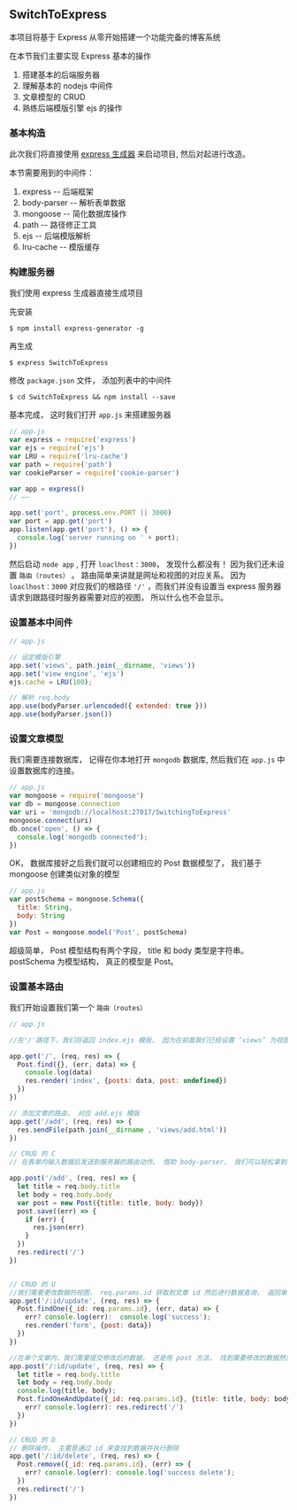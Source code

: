 ## SwitchToExpress

本项目将基于 Express 从零开始搭建一个功能完备的博客系统

在本节我们主要实现 Express 基本的操作

1. 搭建基本的后端服务器  
1. 理解基本的 nodejs 中间件
1. 文章模型的 CRUD
1. 熟练后端模版引擎 ejs 的操作

### 基本构造

此次我们将直接使用 [express 生成器](http://www.expressjs.com.cn/starter/generator.html) 来启动项目, 然后对起进行改造。

本节需要用到的中间件：

1. express  -- 后端框架
1. body-parser  -- 解析表单数据
1. mongoose  -- 简化数据库操作
1. path  -- 路径修正工具
1. ejs  -- 后端模版解析
1. lru-cache  -- 模版缓存

### 构建服务器

我们使用 express 生成器直接生成项目

先安装

``$ npm install express-generator -g``

再生成

``$ express SwitchToExpress``

修改 ``package.json`` 文件， 添加列表中的中间件

``$ cd SwitchToExpress && npm install --save``

基本完成， 这时我们打开 ``app.js`` 来搭建服务器

```` js
// app.js
var express = require('express')
var ejs = require('ejs')
var LRU = require('lru-cache')
var path = require('path')
var cookieParser = require('cookie-parser')

var app = express()
// ~~

app.set('port', process.env.PORT || 3000)
var port = app.get('port')
app.listen(app.get('port'), () => {
  console.log('server running on ' + port);
})
````

然后启动 ``node app`` , 打开 ``loaclhost：3000``， 发现什么都没有！ 因为我们还未设置 ``路由（routes）`` 。 路由简单来讲就是网址和视图的对应关系。 因为 ``loaclhost：3000`` 对应我们的根路径 ``'/'`` ，而我们并没有设置当 express 服务器请求到跟路径时服务器需要对应的视图， 所以什么也不会显示。

### 设置基本中间件

````js
// app.js

// 设定模版引擎
app.set('views', path.join(__dirname, 'views'))
app.set('view engine', 'ejs')
ejs.cache = LRU(100);

// 解析 req.body
app.use(bodyParser.urlencoded({ extended: true }))
app.use(bodyParser.json())
```` 

### 设置文章模型

我们需要连接数据库， 记得在你本地打开 ``mongodb`` 数据库, 然后我们在 ``app.js`` 中设置数据库的连接。

````js
// app.js
var mongoose = require('mongoose')
var db = mongoose.connection
var uri = 'mongodb://localhost:27017/SwitchingToExpress'
mongoose.connect(uri)
db.once('open', () => {
  console.log('mongodb connected');
})

````

OK， 数据库接好之后我们就可以创建相应的 Post 数据模型了， 我们基于 mongoose 创建类似对象的模型

````js
// app.js
var postSchema = mongoose.Schema({
  title: String,
  body: String
})
var Post = mongoose.model('Post', postSchema)
````

超级简单， Post 模型结构有两个字段， title 和 body 类型是字符串。 postSchema 为模型结构， 真正的模型是 Post。

### 设置基本路由

我们开始设置我们第一个 ``路由（routes）``

````js
// app.js

//在'/'路径下，我们将返回 index.ejs 模版， 因为在前面我们已经设置 ‘views’ 为视图路径所以这里不需要写成 render('views/index') 了， 后面的 posts 就是模版需要解析的数据， 具体内容可以查看 index.ejs

app.get('/', (req, res) => {
  Post.find({}, (err, data) => {
    console.log(data)
    res.render('index', {posts: data, post: undefined})
  })
})

// 添加文章的路由， 对应 add.ejs 模版
app.get('/add', (req, res) => {
  res.sendFile(path.join(__dirname , 'views/add.html'))
})

// CRUD 的 C
// 在表单内输入数据后发送到服务器的路由动作。 借助 body-parser， 我们可以轻松拿到表单里的数据 ，通过 req.body 便能取得提交的数据， 然后我们创建一个新的对象实例写入到数据库内

app.post('/add', (req, res) => {
  let title = req.body.title
  let body = req.body.body
  var post = new Post({title: title, body: body})
  post.save((err) => {
    if (err) {
      res.json(err)
    }
  })
  res.redirect('/')
})


// CRUD 的 U
//我们需要更改数据的视图， req.params.id 获取到文章 id 然后进行数据查询， 返回单个文章数据
app.get('/:id/update', (req, res) => {
  Post.findOne({_id: req.params.id}, (err, data) => {
    err? console.log(err):  console.log('success');
    res.render('form', {post: data})
  })
})

//在单个文章内，我们需要提交修改后的数据， 还是用 post 方法， 找到需要修改的数据然后传入新数据
app.post('/:id/update', (req, res) => {
  let title = req.body.title
  let body = req.body.body
  console.log(title, body);
  Post.findOneAndUpdate({_id: req.params.id}, {title: title, body: body}, (err, data) => {
    err? console.log(err): res.redirect('/')
  })
})

// CRUD 的 D
// 删除操作， 主要是通过 id 来查找到数据并执行删除
app.get('/:id/delete', (req, res) => {
  Post.remove({_id: req.params.id}, (err) => {
    err? console.log(err): console.log('success delete');
  })
  res.redirect('/')
})
````
